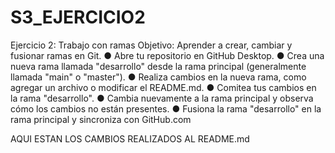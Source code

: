 # S3_EJERCICIO2
Ejercicio 2: Trabajo con ramas
Objetivo: Aprender a crear, cambiar y fusionar ramas en Git.
● Abre tu repositorio en GitHub Desktop.
● Crea una nueva rama llamada "desarrollo" desde la rama principal (generalmente 
llamada "main" o "master").
● Realiza cambios en la nueva rama, como agregar un archivo o modificar el 
README.md.
● Comitea tus cambios en la rama "desarrollo".
● Cambia nuevamente a la rama principal y observa cómo los cambios no están 
presentes.
● Fusiona la rama "desarrollo" en la rama principal y sincroniza con GitHub.com

AQUI ESTAN LOS CAMBIOS REALIZADOS AL README.md
